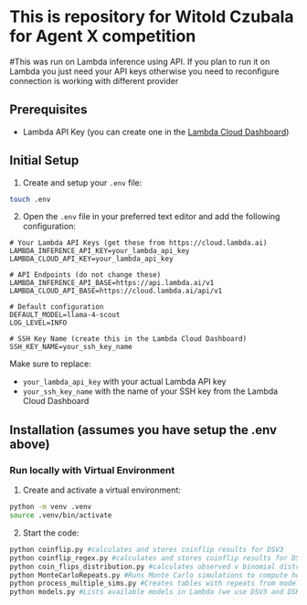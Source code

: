 # This is repository for Witold Czubala for Agent X competition

#This was run on Lambda inference using API. If you plan to run it on Lambda you just need your API keys otherwise you need to reconfigure connection is working with different provider


## Prerequisites
- Lambda API Key (you can create one in the [Lambda Cloud Dashboard](https://cloud.lambda.ai))

## Initial Setup

1. Create and setup your `.env` file:
```bash
touch .env
```

2. Open the `.env` file in your preferred text editor and add the following configuration:
```env
# Your Lambda API Keys (get these from https://cloud.lambda.ai)
LAMBDA_INFERENCE_API_KEY=your_lambda_api_key
LAMBDA_CLOUD_API_KEY=your_lambda_api_key

# API Endpoints (do not change these)
LAMBDA_INFERENCE_API_BASE=https://api.lambda.ai/v1
LAMBDA_CLOUD_API_BASE=https://cloud.lambda.ai/api/v1

# Default configuration
DEFAULT_MODEL=llama-4-scout
LOG_LEVEL=INFO

# SSH Key Name (create this in the Lambda Cloud Dashboard)
SSH_KEY_NAME=your_ssh_key_name
```

Make sure to replace:
- `your_lambda_api_key` with your actual Lambda API key
- `your_ssh_key_name` with the name of your SSH key from the Lambda Cloud Dashboard

## Installation (assumes you have setup the .env above)

### Run locally with Virtual Environment

1. Create and activate a virtual environment:
```bash
python -m venv .venv
source .venv/bin/activate
```

2. Start the code:
```bash
python coinflip.py #calculates and stores coinflip results for DSV3
python coinflip_regex.py #calculates and stores coinflip results for DSR1 including COT first and final generated result
python coin_flips_distribution.py #calculates observed v binomial distribution from coin_flip_results.txt files (generated by coinflip.py and coinflip_regex.py)
python MonteCarloRepeats.py #Runs Monte Carlo simulations to compute how likely are the observed repeats
python process_multiple_sims.py #Creates tables with repeats from model reults (generated by coinflip.py and coinflip_regex.py)
python models.py #Lists available models in Lambda (we use DSV3 and DSR1 but you can try this on different model set)

```